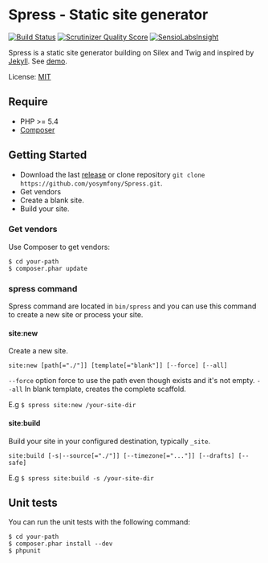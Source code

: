 Spress - Static site generator
==============================
[![Build Status](https://travis-ci.org/yosymfony/Spress.png?branch=master)](https://travis-ci.org/yosymfony/Spress)
[![Scrutinizer Quality Score](https://scrutinizer-ci.com/g/yosymfony/Spress/badges/quality-score.png?s=2fde9d65f127dad64c6d3d68f5c47da9b41dfc1b)](https://scrutinizer-ci.com/g/yosymfony/Spress/)
[![SensioLabsInsight](https://insight.sensiolabs.com/projects/1ea79d8e-894d-4cf5-8f64-c941376b3f77/mini.png)](https://insight.sensiolabs.com/projects/1ea79d8e-894d-4cf5-8f64-c941376b3f77)

Spress is a static site generator building on Silex and Twig and inspired by 
[Jekyll](https://github.com/mojombo/jekyll). See [demo](http://yosymfony.github.io/Spress-example/).

License: [MIT](https://github.com/yosymfony/Spress/blob/master/LICENSE)

Require
-------

* PHP >= 5.4
* [Composer](http://getcomposer.org/)

Getting Started
--------------

* Download the last [release](https://github.com/yosymfony/Spress/releases) or clone repository `git clone https://github.com/yosymfony/Spress.git`.
* Get vendors
* Create a blank site.
* Build your site.

### Get vendors

Use Composer to get vendors:

```
$ cd your-path
$ composer.phar update
```

### spress command

Spress command are located in `bin/spress` and you can use this command to create a new site or process your
site.

#### site:new

Create a new site.

`site:new [path[="./"]] [template[="blank"]] [--force] [--all]`

`--force` option force to use the path even though exists and it's not empty.
`--all` In blank template, creates the complete scaffold.

E.g `$ spress site:new /your-site-dir`

#### site:build

Build your site in your configured destination, typically `_site`. 

`site:build [-s|--source[="./"]] [--timezone[="..."]] [--drafts] [--safe]`

E.g `$ spress site:build -s /your-site-dir`


Unit tests
----------

You can run the unit tests with the following command:
```
$ cd your-path
$ composer.phar install --dev
$ phpunit
```